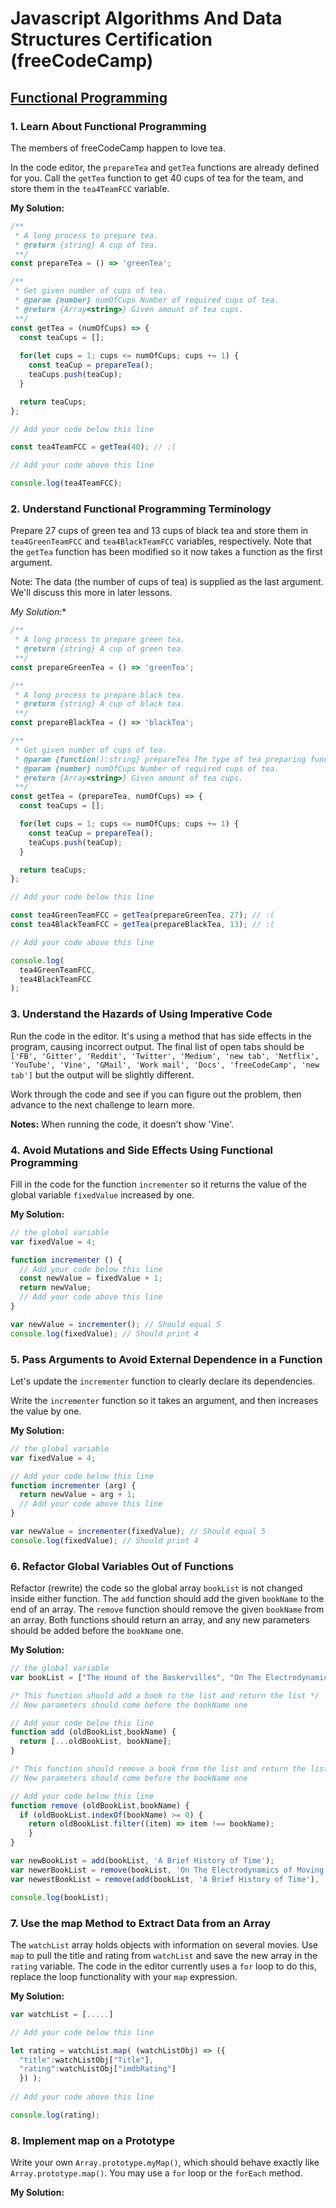 # Javascript Algorithms And Data Structures Certification (freeCodeCamp)

## [Functional Programming](https://learn.freecodecamp.org/javascript-algorithms-and-data-structures/functional-programming)

### 1. Learn About Functional Programming
The members of freeCodeCamp happen to love tea.

In the code editor, the `prepareTea` and `getTea` functions are already defined for you. Call the `getTea` function to get 40 cups of tea for the team, and store them in the `tea4TeamFCC` variable.

**My Solution:**
```javascript
/**
 * A long process to prepare tea.
 * @return {string} A cup of tea.
 **/
const prepareTea = () => 'greenTea';

/**
 * Get given number of cups of tea.
 * @param {number} numOfCups Number of required cups of tea.
 * @return {Array<string>} Given amount of tea cups.
 **/
const getTea = (numOfCups) => {
  const teaCups = [];
  
  for(let cups = 1; cups <= numOfCups; cups += 1) {
    const teaCup = prepareTea();
    teaCups.push(teaCup);
  }

  return teaCups;
};

// Add your code below this line

const tea4TeamFCC = getTea(40); // :(

// Add your code above this line

console.log(tea4TeamFCC);
```

### 2. Understand Functional Programming Terminology

Prepare 27 cups of green tea and 13 cups of black tea and store them in `tea4GreenTeamFCC` and `tea4BlackTeamFCC` variables, respectively. Note that the `getTea` function has been modified so it now takes a function as the first argument.

Note: The data (the number of cups of tea) is supplied as the last argument. We'll discuss this more in later lessons.

*My Solution:**
```javascript
/**
 * A long process to prepare green tea.
 * @return {string} A cup of green tea.
 **/
const prepareGreenTea = () => 'greenTea';

/**
 * A long process to prepare black tea.
 * @return {string} A cup of black tea.
 **/
const prepareBlackTea = () => 'blackTea';

/**
 * Get given number of cups of tea.
 * @param {function():string} prepareTea The type of tea preparing function.
 * @param {number} numOfCups Number of required cups of tea.
 * @return {Array<string>} Given amount of tea cups.
 **/
const getTea = (prepareTea, numOfCups) => {
  const teaCups = [];

  for(let cups = 1; cups <= numOfCups; cups += 1) {
    const teaCup = prepareTea();
    teaCups.push(teaCup);
  }

  return teaCups;
};

// Add your code below this line

const tea4GreenTeamFCC = getTea(prepareGreenTea, 27); // :(
const tea4BlackTeamFCC = getTea(prepareBlackTea, 13); // :(

// Add your code above this line

console.log(
  tea4GreenTeamFCC,
  tea4BlackTeamFCC
);
```

### 3. Understand the Hazards of Using Imperative Code

Run the code in the editor. It's using a method that has side effects in the program, causing incorrect output. The final list of open tabs should be `['FB', 'Gitter', 'Reddit', 'Twitter', 'Medium', 'new tab', 'Netflix', 'YouTube', 'Vine', 'GMail', 'Work mail', 'Docs', 'freeCodeCamp', 'new tab']` but the output will be slightly different.

Work through the code and see if you can figure out the problem, then advance to the next challenge to learn more.

**Notes:** When running the code, it doesn't show 'Vine'.

### 4. Avoid Mutations and Side Effects Using Functional Programming

Fill in the code for the function `incrementer` so it returns the value of the global variable `fixedValue` increased by one.

**My Solution:**
```javascript
// the global variable
var fixedValue = 4;

function incrementer () {
  // Add your code below this line
  const newValue = fixedValue + 1;
  return newValue;
  // Add your code above this line
}

var newValue = incrementer(); // Should equal 5
console.log(fixedValue); // Should print 4
```

### 5. Pass Arguments to Avoid External Dependence in a Function

Let's update the `incrementer` function to clearly declare its dependencies.

Write the `incrementer` function so it takes an argument, and then increases the value by one.

**My Solution:**
```javascript
// the global variable
var fixedValue = 4;

// Add your code below this line
function incrementer (arg) {
  return newValue = arg + 1;
  // Add your code above this line
}

var newValue = incrementer(fixedValue); // Should equal 5
console.log(fixedValue); // Should print 4
```

### 6. Refactor Global Variables Out of Functions

Refactor (rewrite) the code so the global array `bookList` is not changed inside either function. The `add` function should add the given `bookName` to the end of an array. The `remove` function should remove the given `bookName` from an array. Both functions should return an array, and any new parameters should be added before the `bookName` one.

**My Solution:**
```javascript
// the global variable
var bookList = ["The Hound of the Baskervilles", "On The Electrodynamics of Moving Bodies", "Philosophiæ Naturalis Principia Mathematica", "Disquisitiones Arithmeticae"];

/* This function should add a book to the list and return the list */
// New parameters should come before the bookName one

// Add your code below this line
function add (oldBookList,bookName) {
  return [...oldBookList, bookName];
}

/* This function should remove a book from the list and return the list */
// New parameters should come before the bookName one

// Add your code below this line
function remove (oldBookList,bookName) {
  if (oldBookList.indexOf(bookName) >= 0) {
    return oldBookList.filter((item) => item !== bookName);
    }
}

var newBookList = add(bookList, 'A Brief History of Time');
var newerBookList = remove(bookList, 'On The Electrodynamics of Moving Bodies');
var newestBookList = remove(add(bookList, 'A Brief History of Time'), 'On The Electrodynamics of Moving Bodies');

console.log(bookList);
```

### 7. Use the map Method to Extract Data from an Array

The `watchList` array holds objects with information on several movies. Use `map` to pull the title and rating from `watchList` and save the new array in the `rating` variable. The code in the editor currently uses a `for` loop to do this, replace the loop functionality with your `map` expression.


**My Solution:**
```javascript
var watchList = [.....]

// Add your code below this line

let rating = watchList.map( (watchListObj) => ({
  "title":watchListObj["Title"],
  "rating":watchListObj["imdbRating"]
  }) );
  
// Add your code above this line

console.log(rating); 
```

### 8. Implement map on a Prototype

Write your own `Array.prototype.myMap()`, which should behave exactly like `Array.prototype.map()`. You may use a `for` loop or the `forEach` method.

**My Solution:**
```javascript

```

